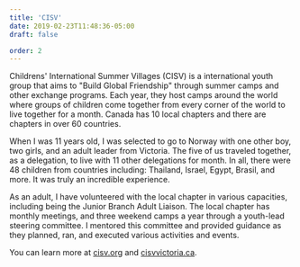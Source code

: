 ```yaml
---
title: 'CISV'
date: 2019-02-23T11:48:36-05:00
draft: false

order: 2
---
```


Childrens' International Summer Villages (CISV) is a international youth group that aims to "Build Global Friendship" through summer camps and other exchange programs. Each year, they host camps around the world where groups of children come together from every corner of the world to live together for a month. Canada has 10 local chapters and there are chapters in over 60 countries.

When I was 11 years old, I was selected to go to Norway with one other boy, two girls, and an adult leader from Victoria. The five of us traveled together, as a delegation, to live with 11 other delegations for month. In all, there were 48 children from countries including: Thailand, Israel, Egypt, Brasil, and more. It was truly an incredible experience.

As an adult, I have volunteered with the local chapter in various capacities, including being the Junior Branch Adult Liaison. The local chapter has monthly meetings, and three weekend camps a year through a youth-lead steering committee. I mentored this committee and provided guidance as they planned, ran, and executed various activities and events.

You can learn more at [cisv.org](http://cisv.org) and [cisvvictoria.ca](http://cisvvictoria.ca).
